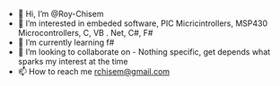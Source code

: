 - 👋 Hi, I’m @Roy-Chisem
- 👀 I’m interested in embeded software, PIC Micricintrollers, MSP430 Microcontrollers, C, VB . Net, C#, F# 
- 🌱 I’m currently learning f#
- 💞️ I’m looking to collaborate on - Nothing specific, get depends what sparks my interest at the time
- 📫 How to reach me rchisem@gmail.com

<!---
Roy-Chisem/Roy-Chisem is a ✨ special ✨ repository because its `README.md` (this file) appears on your GitHub profile.
You can click the Preview link to take a look at your changes.
--->
